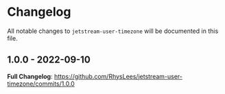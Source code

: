 # Changelog

All notable changes to `jetstream-user-timezone` will be documented in this file.

## 1.0.0 - 2022-09-10

**Full Changelog**: https://github.com/RhysLees/jetstream-user-timezone/commits/1.0.0

